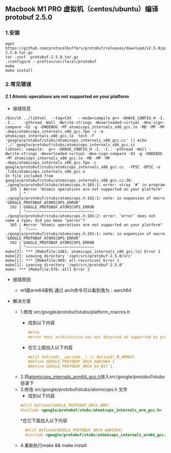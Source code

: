 ## Macbook M1 PRO 虚拟机（centos/ubuntu）编译protobuf 2.5.0

### 1.安装

```shell
wget https://github.com/protocolbuffers/protobuf/releases/download/v2.5.0/protobuf-2.5.0.tar.gz
tar -zxvf  protobuf-2.5.0.tar.gz
./configure --prefix=/usr/local/protobuf
make 
make install
```

### 2.常见错误

#### 2.1 Atomic operations are not supported on your platform

* 报错信息

```vim 
/bin/sh ../libtool  --tag=CXX   --mode=compile g++ -DHAVE_CONFIG_H -I. -I..    -pthread -Wall -Wwrite-strings -Woverloaded-virtual -Wno-sign-compare -O2 -g -DNDEBUG -MT atomicops_internals_x86_gcc.lo -MD -MP -MF .deps/atomicops_internals_x86_gcc.Tpo -c -o atomicops_internals_x86_gcc.lo `test -f 'google/protobuf/stubs/atomicops_internals_x86_gcc.cc' || echo './'`google/protobuf/stubs/atomicops_internals_x86_gcc.cc
libtool: compile:  g++ -DHAVE_CONFIG_H -I. -I.. -pthread -Wall -Wwrite-strings -Woverloaded-virtual -Wno-sign-compare -O2 -g -DNDEBUG -MT atomicops_internals_x86_gcc.lo -MD -MP -MF .deps/atomicops_internals_x86_gcc.Tpo -c google/protobuf/stubs/atomicops_internals_x86_gcc.cc  -fPIC -DPIC -o .libs/atomicops_internals_x86_gcc.o
In file included from google/protobuf/stubs/atomicops_internals_x86_gcc.cc:36:
./google/protobuf/stubs/atomicops.h:165:1: error: stray ‘#’ in program
  165 | #error "Atomic operations are not supported on your platform"
      | ^
./google/protobuf/stubs/atomicops.h:192:1: note: in expansion of macro ‘GOOGLE_PROTOBUF_ATOMICOPS_ERROR’
  192 | GOOGLE_PROTOBUF_ATOMICOPS_ERROR
      | ^~~~~~~~~~~~~~~~~~~~~~~~~~~~~~~
./google/protobuf/stubs/atomicops.h:165:2: error: ‘error’ does not name a type; did you mean ‘perror’?
  165 | #error "Atomic operations are not supported on your platform"
      |  ^~~~~
./google/protobuf/stubs/atomicops.h:192:1: note: in expansion of macro ‘GOOGLE_PROTOBUF_ATOMICOPS_ERROR’
  192 | GOOGLE_PROTOBUF_ATOMICOPS_ERROR
      | ^~~~~~~~~~~~~~~~~~~~~~~~~~~~~~~
make[2]: *** [Makefile:1481: atomicops_internals_x86_gcc.lo] Error 1
make[2]: Leaving directory '/opt/src/protobuf-2.5.0/src'
make[1]: *** [Makefile:669: all-recursive] Error 1
make[1]: Leaving directory '/opt/src/protobuf-2.5.0'
make: *** [Makefile:576: all] Error 2
```

* 报错原因
    * m1是arm64架构 通过 arch命令可以看到值为：aarch64

* 解决方案
    * 1.修改 src/google/protobuf/stubs/platform_macros.h
      * 找到以下内容

        ```C
        #else
        #error Host architecture was not detected as supported by protobuf 
        ```
      * 在它上面加入以下内容

        ```c
        #elif defined(__aarch64__) || defined(_M_ARM64)
        #define GOOGLE_PROTOBUF_ARCH_AARCH64 1
        #define GOOGLE_PROTOBUF_ARCH_64_BIT 1
        ```
    * 2.将[atomicops_internals_arm64_gcc.h](atomicops_internals_arm64_gcc.h)放入src/google/protobuf/stubs目录下
    * 3.修改 src/google/protobuf/stubs/atomicops.h 文件
      * 找到以下内容
      ```C
      #elif defined(GOOGLE_PROTOBUF_ARCH_ARM)
      #include <google/protobuf/stubs/atomicops_internals_arm_gcc.h> 
      ```
      *在它下面加入以下内容
      ```C
        #elif defined(GOOGLE_PROTOBUF_ARCH_AARCH64)
        #include <google/protobuf/stubs/atomicops_internals_arm64_gcc.h>
      ```
    * 4.重新执行make && make install 
